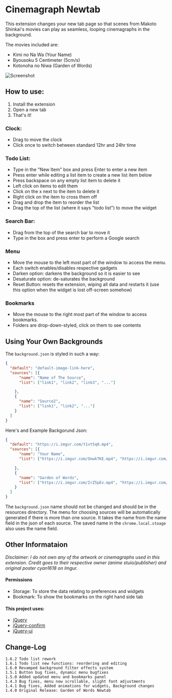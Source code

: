 # Cinemagraph Newtab
This extension changes your new tab page so that scenes from Makoto Shinkai's movies can play as seamless, looping cinemagraphs in the background.

The movies included are:
- Kimi no Na Wa (Your Name)
- Byousoku 5 Centimeter (5cm/s)
- Kotonoha no Niwa (Garden of Words)

![Screenshot](https://raw.githubusercontent.com/suitangi/Cinemagraph-Newtab/master/SC.png)

## How to use:
1. Install the extension
2. Open a new tab
3. That's it!

### Clock:
- Drag to move the clock
- Click once to switch between standard 12hr and 24hr time

### Todo List:
- Type in the "New Item" box and press Enter to enter a new item
- Press enter while editing a list item to create a new list item below
- Press backspace on any empty list item to delete it
- Left click on items to edit them
- Click on the x next to the item to delete it
- Right click on the item to cross them off
- Drag and drop the item to reorder the list
- Drag the top of the list (where it says "todo list") to move the widget

### Search Bar:
- Drag from the top of the search bar to move it
- Type in the box and press enter to perform a Google search

### Menu
- Move the mouse to the left most part of the window to access the menu.
- Each switch enables/disables respective gadgets
- Darken option: darkens the background so it is easier to see
- Desaturate option: de-saturates the background
- Reset Button: resets the extension, wiping all data and restarts it (use this option when the widget is lost off-screen somehow)

### Bookmarks
- Move the mouse to the right most part of the window to access bookmarks.
- Folders are drop-down-styled, click on them to see contents

## Using Your Own Backgrounds
The `background.json` is styled in such a way:

```json
{
  "default": "default-image-link-here",
  "sources": [{
      "name": "Name of The Source",
      "list": ["link1", "link2", "link3", "..."]

    },
    {
      "name": "Source2",
      "list": ["link1", "link2", "..."]
    }
  ]
}
```

Here's and Example Backgorund Json:
```json
{
  "default": "https://i.imgur.com/t1vt5q0.mp4",
  "sources": [{
      "name": "Your Name",
      "list": ["https://i.imgur.com/OnwkTKE.mp4", "https://i.imgur.com/IpcZlnk.mp4"]

    },
    {
      "name": "Garden of Words",
      "list": ["https://i.imgur.com/IrZ5pEv.mp4", "https://i.imgur.com/gNXhMXN.mp4"]
    }
  ]
}
```
The `background.json` name should not be changed and should be in the resources directory.
The menu for choosing sources will be automatically generated if there is more than one source. It takes the name from the name field in the json of each source.
The saved name in the `chrome.local.stoage` also uses the name field.

## Other Informataion
*Disclaimer: I do not own any of the artwork or cinemagraphs used in this extension. Credit goes to their respective owner (anime stuio/publisher) and original poster cyan1618 on Imgur.*

#### Permissions
- Storage: To store the data relating to preferences and widgets
- Bookmark: To show the bookmarks on the right hand side tab

#### This project uses:
- [jQuery](https://github.com/jquery/jquery)
- [jQuery-confirm](https://github.com/craftpip/jquery-confirm)
- [jQuery-ui](https://github.com/jquery/jquery-ui)

## Change-Log
```
1.6.2 Todo list rework
1.6.1 Todo list new functions: reordering and editing
1.6.0 Revamped background filter effects system
1.5.1 Button bug fixes, dynamic menu bugfixes
1.5.0 Added updated menu and bookmarks panel
1.4.3 Bug fixes, menu now scrollable, slight font adjustments
1.4.1 Bug fixes, Added animations for widgets, Background changes
1.4.0 Original Release: Garden of Words Newtab
```
